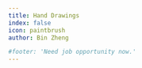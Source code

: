 ```yaml
---
title: Hand Drawings
index: false
icon: paintbrush
author: Bin Zheng

#footer: 'Need job opportunity now.'
---
```

